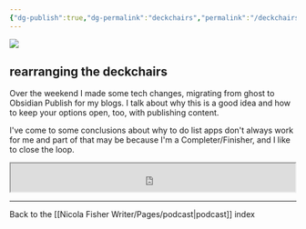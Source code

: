 ```yaml
---
{"dg-publish":true,"dg-permalink":"deckchairs","permalink":"/deckchairs/","dgPassFrontmatter":true,"created":"","updated":""}
---
```



![](https://source.unsplash.com/zkxhh_qvH3U/1900x1200)

## rearranging the deckchairs

Over the weekend I made some tech changes, migrating from ghost to Obsidian Publish for my blogs. I talk about why this is a good idea and how to keep your options open, too, with publishing content.

I've come to some conclusions about why to do list apps don't always work for me and part of that may be because I'm a Completer/Finisher, and I like to close the loop.

<iframe src="https://drive.google.com/file/d/1l6mjVO52VTG3zrwugOhsXnjsmE3gInLp/preview" width="500" height="50" allow="autoplay"></iframe>

---

Back to the [[Nicola Fisher Writer/Pages/podcast\|podcast]] index